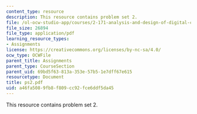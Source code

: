 ```yaml
---
content_type: resource
description: This resource contains problem set 2.
file: /ol-ocw-studio-app/courses/2-171-analysis-and-design-of-digital-control-systems-fall-2006/a46fa5089fb8f809cc92fce6ddf5da45_ps2.pdf
file_size: 26894
file_type: application/pdf
learning_resource_types:
- Assignments
license: https://creativecommons.org/licenses/by-nc-sa/4.0/
ocw_type: OCWFile
parent_title: Assignments
parent_type: CourseSection
parent_uid: 69bd5f63-813a-353e-57b5-1e7dff67e615
resourcetype: Document
title: ps2.pdf
uid: a46fa508-9fb8-f809-cc92-fce6ddf5da45
---
```

This resource contains problem set 2.